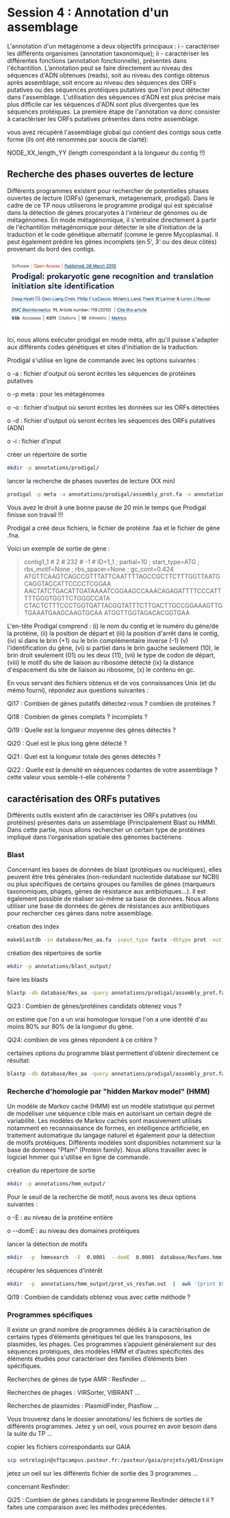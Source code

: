 # Session 4 : Annotation d'un assemblage

L'annotation d'un métagénome a deux objectifs principaux : i - caractériser les différents organismes (annotation taxonomique); ii - caractériser les différentes fonctions (annotation fonctionnelle), présentes dans l'échantillon. L’annotation peut se faire directement au niveau des séquences d'ADN obtenues (reads), soit au niveau des contigs obtenus après assemblage, soit encore au niveau des séquences des ORFs putatives ou des séquences protéiques putatives que l'on peut détecter dans l'assemblage. L'utilisation des séquences d'ADN est plus précise mais plus difficile car les séquences d'ADN sont plus divergentes que les séquences protéiques. La première étape de l'annotation va donc consister à caractériser les ORFs putatives présentes dans notre assemblage.

vous avez récupéré l'assemblage global qui contient des contigs sous cette forme (ils ont été renommés par soucis de clarté):

NODE_XX_length_YY (length correspondant à la longueur du contig !!)

##	Recherche des phases ouvertes de lecture

Différents programmes existent pour rechercher de potentielles phases ouvertes de lecture (ORFs) (genemark, metagenemark, prodigal). Dans le cadre de ce TP nous utiliserons le programme prodigal qui est spécialisé dans la détection de gènes procaryotes à l'intérieur de génomes ou de métagénomes. En mode métagénomique, il s'entraîne directement à partir de l'échantillon métagénomique pour détecter le site d'initiation de la traduction et le code génétique alternatif (comme le genre Mycoplasma). Il peut également prédire les gènes incomplets (en 5', 3' ou des deux côtés) provenant du bord des contigs.

![prodigal](docs/images/prodigal.png)

Ici, nous allons exécuter prodigal en mode méta, afin qu'il puisse s'adapter aux différents codes génétiques et sites d'initiation de la traduction.

Prodigal s'utilise en ligne de commande avec les options suivantes :

o   -a : fichier d'output où seront écrites les séquences de protéines putatives

o   -p meta : pour les métagénomes

o   -o : fichier d'output où seront écrites les données sur les ORFs détectées

o   -d : fichier d'output où seront écrites les séquences des ORFs putatives (ADN)

o   -i : fichier d'input

créer un répertoire de sortie

```sh
mkdir -p annotations/prodigal/
```

lancer la recherche de phases ouvertes de lecture (XX min)

```sh
prodigal -p meta -a annotations/prodigal/assembly_prot.fa -o annotations/prodigal/assembly.gene -d annotations/prodigal/assembly_gene.fa -i  assemblage/assembly_all.fa > log_files/prodigal.log  2>&1
```

Vous avez le droit à une bonne pause de 20 min le temps que Prodigal finisse son travail !!!


Prodigal a créé deux fichiers, le fichier de protéine .faa et le fichier de gène .fna. 

Voici un exemple de sortie de gène :

>contig1_1 # 2 # 232 # -1 # ID=1_1 ; partial=10 ; start_type=ATG ; rbs_motif=None ; rbs_spacer=None ; gc_cont=0.424
ATGTTCAAGTCAGCCGTTTATTCAATTTTAGCCGCTTCTTTGGTTAATGCAGGTACCATTCCCCTCGGAA
AACTATCTGACATTGATAAAATCGGAAGCCAAACAGAGATTTTCCCATTTTTGGGTGGTTCTGGGCCATA
CTACTCTTTCCCTGGTGATTACGGTATTTCTTGACTTGCCGGAAAGTTGTGAAATGAAGCAAGTGCAA
ATGGTTGGTAGACACGGTGAA

L'en-tête Prodigal comprend : (i) le nom du contig et le numéro du gène/de la protéine, (ii) la position de départ et (iii) la position d'arrêt dans le contig, (iv) si dans le brin (+1) ou le brin complémentaire inverse (-1) (v) l'identification du gène, (vi) si partiel dans le brin gauche seulement (10), le brin droit seulement (01) ou les deux (11), (vii) le type de codon de départ, (viii) le motif du site de liaison au ribosome détecté (ix) la distance d'espacement du site de liaison au ribosome, (x) le contenu en gc.


En vous servant des fichiers obtenus et de vos connaissances Unix (et du mémo fourni), répondez aux questions suivantes :

Qi17 : Combien de gènes putatifs détectez-vous ? combien de protéines ?

Qi18 : Combien de gènes complets ? incomplets ?

Qi19 : Quelle est la longueur moyenne des gènes détectés ?

Qi20 : Quel est le plus long gène détecté ?

Qi21 : Quel est la longueur totale des gènes détectés ?

Qi22 : Quelle est la densité en séquences codantes de votre assemblage ? cette valeur vous semble-t-elle cohérente ?


## caractérisation des ORFs putatives

Différents outils existent afin de caractériser les ORFs putatives (ou protéines) présentes dans un assemblage (Principalement Blast ou HMM). Dans cette partie, nous allons rechercher un certain type de protéines impliqué dans l'organisation spatiale des génomes bactériens

### Blast 

Concernant les bases de données de blast (protéiques ou nucléiques), elles peuvent être très générales (non-redundant nucleotide database sur NCBI) ou plus spécifiques de certains groupes ou familles de gènes (marqueurs taxonomiques, phages, gènes de résistance aux antibiotiques...). Il est également possible de réaliser soi-même sa base de données. Nous allons utiliser une base de données de gènes de résistances aux antibiotiques pour rechercher ces gènes dans notre assemblage.

création des index

```sh
makeblastdb -in database/Res_aa.fa -input_type fasta -dbtype prot -out database/Res_aa > log_files/blastdb.log 2>&1
```

création des répertoires de sortie

```sh
mkdir -p annotations/blast_output/
```

faire les blasts
```sh
blastp -db database/Res_aa -query annotations/prodigal/assembly_prot.fa -num_threads 4 -outfmt 6 -out annotations/blast_output/prot_vs_AMR.txt >  log_files/blast_AMR.log  2>&1
```

Qi23 : Combien de gènes/protéines candidats obtenez vous ? 

on estime que l'on a un vrai homologue lorsque l'on a une identité d'au moins 80% sur 80% de la longueur du gène.

Qi24: combien de vos gènes répondent à ce critère ?

certaines options du programme blast permettent d'obtenir directement ce résultat:

```sh
blastp -db database/Res_aa -query annotations/prodigal/assembly_prot.fa -perc_identity 80 -qcov_hsp_perc 80 -num_threads 4 -outfmt 6 -out annotations/blast_output/prot_vs_AMR_V2.txt >  log_files/blast_AMR.log  2>&1
```

### Recherche d'homologie par "hidden Markov model" (HMM)

Un modèle de Markov caché (HMM) est un modèle statistique qui permet de modéliser une séquence cible mais en autorisant un certain degré de variabilité. Les modèles de Markov cachés sont massivement utilisés notamment en reconnaissance de formes, en intelligence artificielle, en traitement automatique du langage naturel et également pour la détection de motifs protéiques. Différents modèles sont disponibles notamment sur la base de données "Pfam" (Protein family).
Nous allons travailler avec le logiciel hmmer qui s'utilise en ligne de commande. 


création du répertoire de sortie 

```sh
mkdir -p annotations/hmm_output/
```

Pour le seuil de la recherche de motif, nous avons les deux options suivantes :

o	 -E : au niveau de la protéine entière

o 	--domE : au niveau des domaines protéiques

lancer la détection de motifs

```sh
mkdir  -p  hmmsearch  -E  0.0001  --domE  0.0001  database/Resfams.hmm  annotations/prodigal/assembly_prot.fa  >  annotations/hmm_output/prot_vs_resfam.out
```
récupérer les séquences d'intérêt
```sh
mkdir  -p  annotations/hmm_output/prot_vs_resfam.out  |  awk '{print $9}' |  grep  'NODE'  >  annotations/hmm_output/prot_vs_resfam.txt
```

Qi19 : Combien de candidats obtenez vous avec cette méthode ? 


### Programmes spécifiques

Il existe un grand nombre de programmes dédiés à la caractérisation de certains types d’éléments génétiques tel que les transposons, les plasmides, les phages. Ces programmes s’appuient généralement sur des séquences protéiques, des modèles HMM et d’autres spécificités des éléments étudiés pour caractériser des familles d’éléments bien spécifiques.

Recherches de gènes de type AMR : Resfinder ...

Recherches de phages : VIRSorter, VIBRANT ...

Recherches de plasmides : PlasmidFinder, Plasflow ...

Vous trouverez dans le dossier annotations/ les fichiers de sorties de différents programmes. Jetez y un oeil, vous pourrez en avoir besoin dans la suite du TP ...

copier les fichiers correspondants sur GAIA
```sh
scp votrelogin@sftpcampus.pasteur.fr:/pasteur/gaia/projets/p01/Enseignements/GAIA_ENSEIGNEMENTS/ANALYSE_DES_GENOMES_2021-2022/TP_Meta3C/annotations/*_results_table.txt annotations/
```
jetez un oeil sur les différents fichier de sortie des 3 programmes ...

concernant Resfinder:

Qi25 : Combien de gènes candidats le programme Resfinder détecte t il ? faites une comparaison avec les méthodes précédentes.



